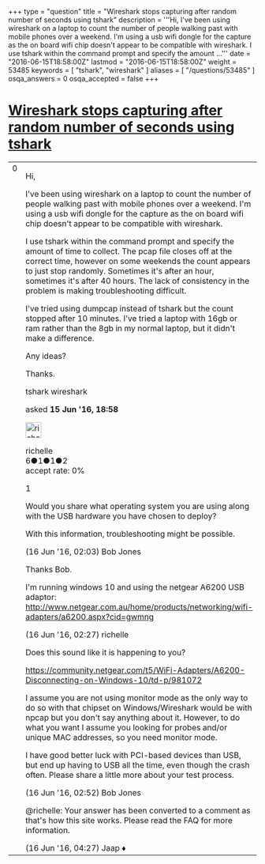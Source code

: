 +++
type = "question"
title = "Wireshark stops capturing after random number of seconds using tshark"
description = '''Hi, I&#x27;ve been using wireshark on a laptop to count the number of people walking past with mobile phones over a weekend. I&#x27;m using a usb wifi dongle for the capture as the on board wifi chip doesn&#x27;t appear to be compatible with wireshark. I use tshark within the command prompt and specify the amount ...'''
date = "2016-06-15T18:58:00Z"
lastmod = "2016-06-15T18:58:00Z"
weight = 53485
keywords = [ "tshark", "wireshark" ]
aliases = [ "/questions/53485" ]
osqa_answers = 0
osqa_accepted = false
+++

<div class="headNormal">

# [Wireshark stops capturing after random number of seconds using tshark](/questions/53485/wireshark-stops-capturing-after-random-number-of-seconds-using-tshark)

</div>

<div id="main-body">

<div id="askform">

<table id="question-table" style="width:100%;"><colgroup><col style="width: 50%" /><col style="width: 50%" /></colgroup><tbody><tr class="odd"><td style="width: 30px; vertical-align: top"><div class="vote-buttons"><div id="post-53485-score" class="post-score" title="current number of votes">0</div><div id="favorite-count" class="favorite-count"></div></div></td><td><div id="item-right"><div class="question-body"><p>Hi,</p><p>I've been using wireshark on a laptop to count the number of people walking past with mobile phones over a weekend. I'm using a usb wifi dongle for the capture as the on board wifi chip doesn't appear to be compatible with wireshark.</p><p>I use tshark within the command prompt and specify the amount of time to collect. The pcap file closes off at the correct time, however on some weekends the count appears to just stop randomly. Sometimes it's after an hour, sometimes it's after 40 hours. The lack of consistency in the problem is making troubleshooting difficult.</p><p>I've tried using dumpcap instead of tshark but the count stopped after 10 minutes. I've tried a laptop with 16gb or ram rather than the 8gb in my normal laptop, but it didn't make a difference.</p><p>Any ideas?</p><p>Thanks.</p></div><div id="question-tags" class="tags-container tags">tshark wireshark</div><div id="question-controls" class="post-controls"></div><div class="post-update-info-container"><div class="post-update-info post-update-info-user"><p>asked <strong>15 Jun '16, 18:58</strong></p><img src="https://secure.gravatar.com/avatar/e3ed895d7006b6a9e42e035c85c85ea5?s=32&amp;d=identicon&amp;r=g" class="gravatar" width="32" height="32" alt="richelle&#39;s gravatar image" /><p>richelle<br />
<span class="score" title="6 reputation points">6</span><span title="1 badges"><span class="badge1">●</span><span class="badgecount">1</span></span><span title="1 badges"><span class="silver">●</span><span class="badgecount">1</span></span><span title="2 badges"><span class="bronze">●</span><span class="badgecount">2</span></span><br />
<span class="accept_rate" title="Rate of the user&#39;s accepted answers">accept rate:</span> <span title="richelle has no accepted answers">0%</span></p></div></div><div id="comments-container-53485" class="comments-container"><span id="53488"></span><div id="comment-53488" class="comment"><div id="post-53488-score" class="comment-score">1</div><div class="comment-text"><p>Would you share what operating system you are using along with the USB hardware you have chosen to deploy?</p><p>With this information, troubleshooting might be possible.</p></div><div id="comment-53488-info" class="comment-info"><span class="comment-age">(16 Jun '16, 02:03)</span> Bob Jones</div></div><span id="53491"></span><div id="comment-53491" class="comment"><div id="post-53491-score" class="comment-score"></div><div class="comment-text"><p>Thanks Bob.</p><p>I'm running windows 10 and using the netgear A6200 USB adaptor: <a href="http://www.netgear.com.au/home/products/networking/wifi-adapters/a6200.aspx?cid=gwmng">http://www.netgear.com.au/home/products/networking/wifi-adapters/a6200.aspx?cid=gwmng</a></p></div><div id="comment-53491-info" class="comment-info"><span class="comment-age">(16 Jun '16, 02:27)</span> richelle</div></div><span id="53492"></span><div id="comment-53492" class="comment"><div id="post-53492-score" class="comment-score"></div><div class="comment-text"><p>Does this sound like it is happening to you?</p><p><a href="https://community.netgear.com/t5/WiFi-Adapters/A6200-Disconnecting-on-Windows-10/td-p/981072">https://community.netgear.com/t5/WiFi-Adapters/A6200-Disconnecting-on-Windows-10/td-p/981072</a></p><p>I assume you are not using monitor mode as the only way to do so with that chipset on Windows/Wireshark would be with npcap but you don't say anything about it. However, to do what you want I assume you looking for probes and/or unique MAC addresses, so you need monitor mode.</p><p>I have good better luck with PCI-based devices than USB, but end up having to USB all the time, even though the crash often. Please share a little more about your test process.</p></div><div id="comment-53492-info" class="comment-info"><span class="comment-age">(16 Jun '16, 02:52)</span> Bob Jones</div></div><span id="53493"></span><div id="comment-53493" class="comment"><div id="post-53493-score" class="comment-score"></div><div class="comment-text"><p>@richelle: Your answer has been converted to a comment as that's how this site works. Please read the FAQ for more information.</p></div><div id="comment-53493-info" class="comment-info"><span class="comment-age">(16 Jun '16, 04:27)</span> Jaap ♦</div></div></div><div id="comment-tools-53485" class="comment-tools"></div><div class="clear"></div><div id="comment-53485-form-container" class="comment-form-container"></div><div class="clear"></div></div></td></tr></tbody></table>

</div>

</div>

